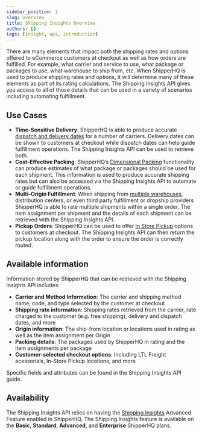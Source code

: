 ```yaml
---
sidebar_position: 1
slug: overview
title: Shipping Insights Overview
authors: []
tags: [insight, api, introduction]
---
```


There are many elements that impact both the shipping rates and options offered to eCommerce customers at checkout as well as how orders are fulfilled. For example, what carrier and service to use, what package or packages to use, what warehouse to ship from, etc. When ShipperHQ is used to produce shipping rates and options, it will determine many of these elements as part of its rating calculations. The Shipping Insights API gives you access to all of those details that can be used in a variety of scenarios including automating fulfillment.

## Use Cases
* **Time-Sensitive Delivery**: ShipperHQ is able to produce accurate [dispatch and delivery dates](https://docs.shipperhq.com/delivery-datecalendar-configuration/) for a number of carriers. Delivery dates can be shown to customers at checkout while dispatch dates can help guide fulfillment operations. The Shipping Insights API can be used to retrieve both.
* **Cost-Effective Packing**: ShipperHQ’s [Dimensional Packing](https://docs.shipperhq.com/setting-up-and-using-dimensional-shipping/) functionality can produce estimates of what package or packages should be used for each shipment. This information is used to produce accurate shipping rates but can also be accessed via the Shipping Insights API to automate or guide fulfillment operations.
* **Multi-Origin Fulfillment**: When shipping from [multiple warehouses](https://docs.shipperhq.com/setup-multiorigin-dropshipping/), distribution centers, or even third party fulfillment or dropship providers ShipperHQ is able to rate multiple shipments within a single order. The item assignment per shipment and the details of each shipment can be retrieved with the Shipping Insights API.
* **Pickup Orders**: ShipperHQ can be used to offer [In Store Pickup](https://docs.shipperhq.com/store-pick-up-configuration/) options to customers at checkout. The Shipping Insights API can then return the pickup location along with the order to ensure the order is correctly routed.

## Available information
Information stored by ShipperHQ that can be retrieved with the Shipping Insights API includes:
* **Carrier and Method Information**: The carrier and shipping method name, code, and type selected by the customer at checkout
* **Shipping rate information**: Shipping rates retrieved from the carrier, rate charged to the customer (e.g. free shipping), delivery and dispatch dates, and more
* **Origin information**: The ship-from location or locations used in rating as well as the item assignment per Origin
* **Packing details**: The packages used by ShipperHQ in rating and the item assignments per package
* **Customer-selected checkout options**: Including LTL Freight acessorials, In-Store Pickup locations, and more

Specific fields and attributes can be found in the Shipping Insights API guide.

## Availability

The Shipping Insights API relies on having the [Shipping Insights](https://docs.shipperhq.com/shipping-insights-configuration/) Advanced Feature enabled in ShipperHQ. The Shipping Insights feature is available on the **Basic**, **Standard**, **Advanced**, and **Enterprise** ShipperHQ plans.
